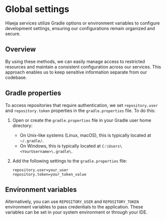 # Global settings

Hlaeja services utilize Gradle options or environment variables to configure development settings, ensuring our configurations remain organized and secure.

## Overview

By using these methods, we can easily manage access to restricted resources and maintain a consistent configuration across our services. This approach enables us to keep sensitive information separate from our codebase.

## Gradle properties

To access repositories that require authentication, we set `repository.user` and `repository.token` properties in the `gradle.properties` file. To do this:

1. Open or create the `gradle.properties` file in your Gradle user home directory:

   - On Unix-like systems (Linux, macOS), this is typically located at `~/.gradle/`.
   - On Windows, this is typically located at `C:\Users\<YourUsername>\.gradle\`.

2. Add the following settings to the `gradle.properties` file:
    ```properties
    repository.user=your_user
    repository.token=your_token_value
    ```

## Environment variables 

Alternatively, you can use `REPOSITORY_USER` and `REPOSITORY_TOKEN` environment variables to pass credentials to the application. These variables can be set in your system environment or through your IDE.
